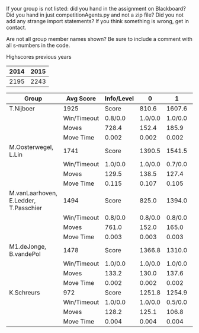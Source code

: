 If your group is not listed: did you hand in the assignment on Blackboard? Did you hand in just competitionAgents.py and not a zip file? Did you not add any strange import statements? If you think something is wrong, get in contact.

Are not all group member names shown? Be sure to include a comment with all s-numbers in the code.

Highscores previous years

| 2014 | 2015 |
|---|---|
| 2195 | 2243 |



Group | Avg Score | Info/Level | 0 | 1 | 2 | 3 | 4 | 5 | 6 | 7 | 8 | 9 | 10 | 11 
| --- | --- | --- | --- | --- | --- | --- | --- | --- | --- | --- | --- | --- | --- | --- 
T.Nijboer | 1925 | Score | 810.6 | 1607.6 | 1574.1 | 1334.7 | 1455.6 | 3366.1 | 3215.8 | 744.6 | 3193.9 | 3187.8 | 1788.8 | 818.7
 | | Win/Timeout | 0.8/0.0 | 1.0/0.0 | 1.0/0.0 | 0.7/0.0 | 0.8/0.0 | 1.0/0.0 | 0.7/0.0 | 0.0/0.0 | 0.7/0.0 | 0.6/0.0 | 0.0/0.0 | 0.0/0.0
 | | Moves | 728.4 | 152.4 | 185.9 | 100.3 | 110.4 | 363.9 | 317.2 | 83.4 | 396.1 | 384.2 | 247.2 | 119.3
 | | Move Time | 0.002 | 0.002 | 0.002 | 0.001 | 0.001 | 0.002 | 0.002 | 0.003 | 0.004 | 0.004 | 0.004 | 0.005
M.Oosterwegel, L.Lin | 1741 | Score | 1390.5 | 1541.5 | 1062.6 | 1522.9 | 1637.5 | 1866.4 | 2557.3 | 1622.2 | 3094.9 | 3072.8 | 993.3 | 535.2
 | | Win/Timeout | 1.0/0.0 | 1.0/0.0 | 0.7/0.0 | 0.9/0.0 | 1.0/0.0 | 0.5/0.0 | 0.8/0.0 | 0.1/0.0 | 0.8/0.0 | 0.8/0.0 | 0.0/0.0 | 0.0/0.0
 | | Moves | 129.5 | 138.5 | 127.4 | 107.1 | 92.5 | 246.6 | 240.7 | 150.8 | 379.1 | 371.2 | 152.7 | 110.8
 | | Move Time | 0.115 | 0.107 | 0.105 | 0.013 | 0.014 | 0.033 | 0.042 | 0.071 | 0.039 | 0.040 | 0.046 | 0.053
M.vanLaarhoven, E.Ledder, T.Passchier | 1494 | Score | 825.0 | 1394.0 | 1132.0 | 1524.0 | 1516.7 | 2413.7 | 1660.8 | 774.3 | 2367.5 | 2352.3 | 1503.0 | 463.2
 | | Win/Timeout | 0.8/0.0 | 0.8/0.0 | 0.8/0.0 | 0.9/0.0 | 0.9/0.0 | 0.9/0.0 | 0.7/0.0 | 0.1/0.0 | 0.8/0.0 | 0.7/0.0 | 0.2/0.0 | 0.0/0.0
 | | Moves | 761.0 | 152.0 | 165.0 | 99.0 | 113.3 | 244.3 | 233.2 | 155.7 | 352.5 | 350.7 | 281.0 | 130.8
 | | Move Time | 0.003 | 0.003 | 0.003 | 0.002 | 0.002 | 0.003 | 0.003 | 0.003 | 0.005 | 0.005 | 0.005 | 0.006
M1.deJonge, B.vandePol | 1478 | Score | 1366.8 | 1310.0 | 1362.4 | 1086.5 | 1226.0 | 1836.4 | 1889.8 | 806.5 | 2807.7 | 2738.8 | 489.8 | 814.7
 | | Win/Timeout | 1.0/0.0 | 1.0/0.0 | 1.0/0.0 | 0.9/0.0 | 1.0/0.0 | 1.0/0.0 | 0.9/0.0 | 0.3/0.0 | 1.0/0.0 | 0.9/0.0 | 0.0/0.0 | 0.1/0.0
 | | Moves | 133.2 | 130.0 | 137.6 | 75.5 | 84.0 | 173.6 | 173.2 | 108.5 | 342.3 | 331.2 | 129.2 | 166.3
 | | Move Time | 0.002 | 0.002 | 0.002 | 0.001 | 0.001 | 0.002 | 0.002 | 0.002 | 0.003 | 0.003 | 0.004 | 0.004
K.Schreurs | 972 | Score | 1251.8 | 1254.9 | 617.2 | 758.9 | 277.4 | 1528.3 | 1208.1 | 134.2 | 2624.5 | 1560.2 | 627.4 | -183.2
 | | Win/Timeout | 1.0/0.0 | 1.0/0.0 | 0.5/0.0 | 0.8/0.0 | 0.4/0.0 | 0.8/0.0 | 0.6/0.0 | 0.1/0.0 | 0.8/0.0 | 0.3/0.0 | 0.0/0.0 | 0.0/0.0
 | | Moves | 128.2 | 125.1 | 106.8 | 72.1 | 63.6 | 179.7 | 132.9 | 76.8 | 359.5 | 259.8 | 142.6 | 42.2
 | | Move Time | 0.004 | 0.004 | 0.004 | 0.002 | 0.002 | 0.004 | 0.004 | 0.004 | 0.008 | 0.009 | 0.009 | 0.010
